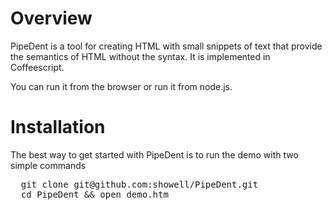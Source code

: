 <h1>Overview</h1>
<p>
  PipeDent is a tool for creating HTML with small snippets
  of text that provide the semantics of HTML without the
  syntax.  It is implemented in Coffeescript.

  You can run it from the browser or run it from node.js.
</p>

<h1>Installation</h1>
<p>
  The best way to get started with PipeDent is to run the
  demo with two simple commands
</p>
<pre>
  git clone git@github.com:showell/PipeDent.git
  cd PipeDent && open demo.htm 
</pre>


